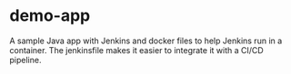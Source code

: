 # demo-app
A sample Java app with Jenkins and docker files to help Jenkins run in a container. The jenkinsfile makes it easier to integrate it with a CI/CD pipeline.
